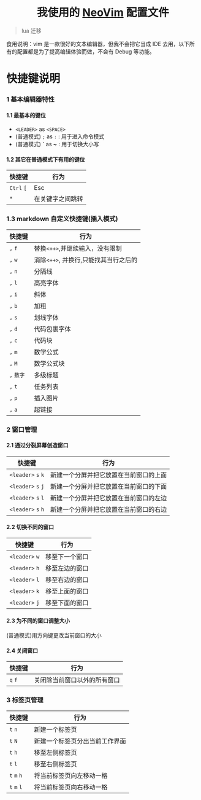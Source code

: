 # <center>我使用的 [NeoVim](https://neovim.io) 配置文件</center>

> lua 迁移

食用说明：vim 是一款很好的文本编辑器，但我不会把它当成 IDE 去用，以下所有的配置都是为了提高编辑体验而做，不会有 Debug 等功能。

# 快捷键说明

### 1 基本编辑器特性

#### 1.1 最基本的键位

- `<LEADER>` as `<SPACE>` 
- (普通模式) `;` as `:` : 用于进入命令模式
- (普通模式) **`** as **~** : 用于切换大小写

#### 1.2 其它在普通模式下有用的键位
| 快捷键            | 行为                       |
| ----------------- | -------------------------- |
| `Ctrl` `[`        | Esc                        |
| `*`               | 在关键字之间跳转           |

### 1.3 markdown 自定义快捷键(插入模式)
| 快捷键     | 行为                                  |
|------------|---------------------------------------|
| `,` `f`    | 替换`<++>`,并继续输入，没有限制       |
| `,` `w`    | 消除`<++>`, 并换行,只能找其当行之后的 |
| `,` `n`    | 分隔线                                |
| `,` `l`    | 高亮字体                              |
| `,` `i`    | 斜体                                  |
| `,` `b`    | 加粗                                  |
| `,` `s`    | 划线字体                              |
| `,` `d`    | 代码包裹字体                          |
| `,` `c`    | 代码块                                |
| `,` `m`    | 数学公式                              |
| `,` `M`    | 数学公式块                            |
| `,` `数字` | 多级标题                              |
| `,` `t`    | 任务列表                              |
| `,` `p`    | 插入图片                              |
| `,` `a`    | 超链接                                |

### 2 窗口管理

#### 2.1 通过分裂屏幕创造窗口
| 快捷键      | 行为                                   |
|-------------|----------------------------------------|
| `<leader>` `s` `k`     | 新建一个分屏并把它放置在当前窗口的上面 |
| `<leader>` `s` `j`     | 新建一个分屏并把它放置在当前窗口的下面 |
| `<leader>` `s` `l`     | 新建一个分屏并把它放置在当前窗口的左边 |
| `<leader>` `s` `h`     | 新建一个分屏并把它放置在当前窗口的右边 |


#### 2.2 切换不同的窗口
| 快捷键          | 行为             |
| --------------- | ---------------- |
| `<leader>` `w`     | 移至下一个窗口   |
| `<leader>` `h`     | 移至左边的窗口   |
| `<leader>` `l`     | 移至右边的窗口   |
| `<leader>` `k`     | 移至上面的窗口   |
| `<leader>` `j`     | 移至下面的窗口   |

#### 2.3 为不同的窗口调整大小

(普通模式)用方向键更改当前窗口的大小

#### 2.4 关闭窗口
| 快捷键      | 行为                                                        |
|-------------|-------------------------------------------------------------|
| `q` `f`     | 关闭除当前窗口以外的所有窗口                                |

### 3 标签页管理
| 快捷键      | 行为                           |
|-------------|--------------------------------|
| `t` `n`     | 新建一个标签页                 |
| `t` `N`     | 新建一个标签页分出当前工作界面 |
| `t` `h`     | 移至左侧标签页                 |
| `t` `l`     | 移至右侧标签页                 |
| `t` `m` `h` | 将当前标签页向左移动一格       |
| `t` `m` `l` | 将当前标签页向右移动一格       |
